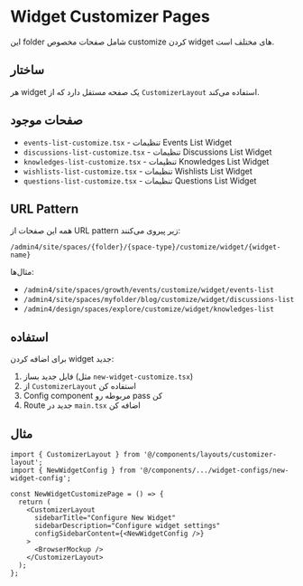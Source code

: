 # Widget Customizer Pages

این folder شامل صفحات مخصوص customize کردن widget های مختلف است.

## ساختار

هر widget یک صفحه مستقل دارد که از `CustomizerLayout` استفاده می‌کند.

## صفحات موجود

- `events-list-customize.tsx` - تنظیمات Events List Widget
- `discussions-list-customize.tsx` - تنظیمات Discussions List Widget  
- `knowledges-list-customize.tsx` - تنظیمات Knowledges List Widget
- `wishlists-list-customize.tsx` - تنظیمات Wishlists List Widget
- `questions-list-customize.tsx` - تنظیمات Questions List Widget

## URL Pattern

همه این صفحات از URL pattern زیر پیروی می‌کنند:

```
/admin4/site/spaces/{folder}/{space-type}/customize/widget/{widget-name}
```

مثال‌ها:
- `/admin4/site/spaces/growth/events/customize/widget/events-list`
- `/admin4/site/spaces/myfolder/blog/customize/widget/discussions-list`
- `/admin4/design/spaces/explore/customize/widget/knowledges-list`

## استفاده

برای اضافه کردن widget جدید:

1. فایل جدید بساز (مثل `new-widget-customize.tsx`)
2. از `CustomizerLayout` استفاده کن
3. Config component مربوطه رو pass کن
4. Route جدید در `main.tsx` اضافه کن

## مثال

```tsx
import { CustomizerLayout } from '@/components/layouts/customizer-layout';
import { NewWidgetConfig } from '@/components/.../widget-configs/new-widget-config';

const NewWidgetCustomizePage = () => {
  return (
    <CustomizerLayout
      sidebarTitle="Configure New Widget"
      sidebarDescription="Configure widget settings"
      configSidebarContent={<NewWidgetConfig />}
    >
      <BrowserMockup />
    </CustomizerLayout>
  );
};
```


